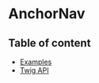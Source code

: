 # AnchorNav <Badges :texts="badges" />

<script setup>
  import pkg from '@studiometa/ui/molecules/AnchorNav/package.json';
  const badges = [`v${pkg.version}`, 'Twig'];
</script>

## Table of content

- [Examples](./examples)
- [Twig API](./twig-api)
